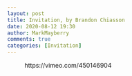 ```yaml
---
layout: post
title: Invitation, by Brandon Chiasson
date: 2020-08-12 19:30
author: MarkMayberry
comments: true
categories: [Invitation]
---
```

<!-- wp:core-embed/vimeo {"url":"https://vimeo.com/450146904","type":"video","providerNameSlug":"vimeo","className":"wp-embed-aspect-4-3 wp-has-aspect-ratio"} -->
<figure class="wp-block-embed-vimeo wp-block-embed is-type-video is-provider-vimeo wp-embed-aspect-4-3 wp-has-aspect-ratio"><div class="wp-block-embed__wrapper">
https://vimeo.com/450146904
</div></figure>
<!-- /wp:core-embed/vimeo -->
